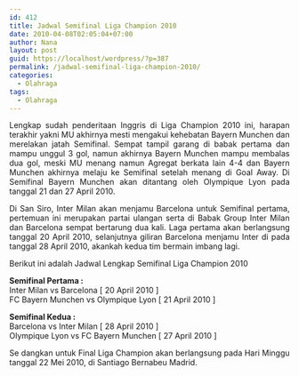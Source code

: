 ```yaml
---
id: 412
title: Jadwal Semifinal Liga Champion 2010
date: 2010-04-08T02:05:04+07:00
author: Nana
layout: post
guid: https://localhost/wordpress/?p=387
permalink: /jadwal-semifinal-liga-champion-2010/
categories:
  - Olahraga
tags:
  - Olahraga
---
```

<p style="text-align: justify;">
  Lengkap sudah penderitaan Inggris di Liga Champion 2010 ini, harapan terakhir yakni MU akhirnya mesti mengakui kehebatan Bayern Munchen dan merelakan jatah Semifinal. Sempat tampil garang di babak pertama dan mampu unggul 3 gol, namun akhirnya Bayern Munchen mampu membalas dua gol, meski MU menang namun Agregat berkata lain 4-4 dan Bayern Munchen akhirnya melaju ke Semifinal setelah menang di Goal Away. Di Semifinal Bayern Munchen akan ditantang oleh Olympique Lyon pada tanggal 21 dan 27 April 2010.
</p>

<p style="text-align: justify;">
  Di San Siro, Inter Milan akan menjamu Barcelona untuk Semifinal pertama, pertemuan ini merupakan partai ulangan serta di Babak Group Inter Milan dan Barcelona sempat bertarung dua kali. Laga pertama akan berlangsung tanggal 20 April 2010, selanjutnya giliran Barcelona menjamu Inter di pada tanggal 28 April 2010, akankah kedua tim bermain imbang lagi.
</p>

<p style="text-align: justify;">
  Berikut ini adalah Jadwal Lengkap Semifinal Liga Champion 2010
</p>

<p style="text-align: justify;">
  <strong>Semifinal Pertama :</strong><br />Inter Milan vs Barcelona [ 20 April 2010 ]<br />FC Bayern Munchen vs Olympique Lyon [ 21 April 2010 ]
</p>

<p style="text-align: justify;">
  <strong>Semifinal Kedua :</strong><br />Barcelona vs Inter Milan [ 28 April 2010 ]<br />Olympique Lyon vs FC Bayern Munchen [ 27 April 2010 ]
</p>

<p style="text-align: justify;">
  Se dangkan untuk Final Liga Champion akan berlangsung pada Hari Minggu tanggal 22 Mei 2010, di Santiago Bernabeu Madrid.
</p>